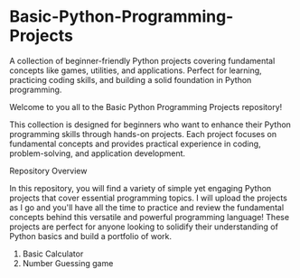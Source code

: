 # Basic-Python-Programming-Projects
A collection of beginner-friendly Python projects covering fundamental concepts like games, utilities, and applications. Perfect for learning, practicing coding skills, and building a solid foundation in Python programming.

Welcome to you all to the Basic Python Programming Projects repository! 

This collection is designed for beginners who want to enhance their Python programming skills through hands-on projects. 
Each project focuses on fundamental concepts and provides practical experience in coding, problem-solving, and application development.

Repository Overview

In this repository, you will find a variety of simple yet engaging Python projects that cover essential programming topics. 
I will upload the projects as I go and you'll have all the time to practice and review the fundamental concepts behind this versatile and powerful programming language! 
These projects are perfect for anyone looking to solidify their understanding of Python basics and build a portfolio of work.

1) Basic Calculator
2) Number Guessing game
